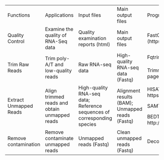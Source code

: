 
<table>
    <tr>
        <td font-weight:bold>Functions</td>
        <td font-weight:bold>Applications</td>
        <td font-weight:bold>Input files</td>
        <td font-weight:bold>Main output files</td>
        <td font-weight:bold>Programs</td>
        <td font-weight:bold>References</td>
   </tr>
    <tr>
        <td>Quality Control</td>
        <td>Examine the quality of RNA-Seq data</td>
        <td>Quality examination reports (html)</td>
        <td>Main output files</td>
        <td>FastQC (https://www.bioinformatics.babraham.ac.uk/projects/fastqc/)</td>
        <td>Andrews *et al*., 2010</td>
   </tr>
    <tr>
        <td rowspan="2">Trim Raw Reads</td>
        <td rowspan="2">Trim poly-A/T and low-quality reads</td>
        <td rowspan="2">Raw RNA-seq data</td>
        <td rowspan="2">High-quality RNA-seq data (Fastq)</td>
        <td>Fqtrim (version 0.9.7; https://ccb.jhu.edu/software/fqtrim/)</td>
        <td>[2]</td>
   </tr>
    <tr>
        <td>Trimmomatic (version 0.36; http://www.usadellab.org/cms/?page=trimmomatic)</td>
        <td>[3]</td>
    </tr>
    <tr>
        <td rowspan="3">Extract Unmapped Reads</td>
        <td rowspan="3">Align trimmed reads and obtain unmapped reads</td>
        <td rowspan="3">High-quality RNA-seq data; Reference sequences of corresponding species</td>
        <td rowspan="3">Alignment results (BAM); Unmapped reads (Fastq)</td>
        <td>HISAT2 (version 2.1.0; https://ccb.jhu.edu/software/hisat2/index.shtml)</td>
        <td>[4]</td>
    </tr>
    <tr>
        <td>SAMTools (version 1.8; http://samtools.sourceforge.net/)</td>
        <td>[5]</td>
    </tr>
    <tr>
        <td>BEDTools (version 2.27.0; http://bedtools.readthedocs.io/en/latest/)</td>
        <td>[6]</td>
    </tr>
       <tr>
        <td>Remove contamination</td>
        <td>Remove contaminate unmapped reads</td>
        <td>Unmapped reads (Fastq)</td>
        <td>Clean unmapped reads (Fastq)</td>
        <td>Deconseq (version 0.4.3 http://deconseq.sourceforge.net/)</td>
        <td>[1]</td>
   </tr> 
 </table>
